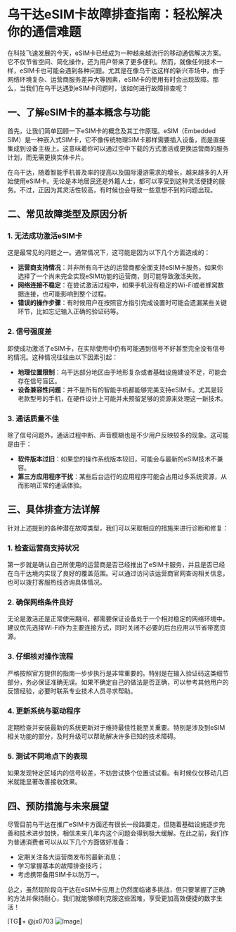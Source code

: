 # 乌干达eSIM卡故障排查指南：轻松解决你的通信难题

在科技飞速发展的今天，eSIM卡已经成为一种越来越流行的移动通信解决方案。它不仅节省空间、简化操作，还为用户带来了更多便利。然而，就像任何技术一样，eSIM卡也可能会遇到各种问题。尤其是在像乌干达这样的新兴市场中，由于网络环境复杂、运营商服务差异大等因素，eSIM卡的使用有时会出现故障。那么，当我们在乌干达遇到eSIM卡问题时，该如何进行故障排查呢？

## 一、了解eSIM卡的基本概念与功能

首先，让我们简单回顾一下eSIM卡的概念及其工作原理。eSIM（Embedded SIM）是一种嵌入式SIM卡，它不像传统物理SIM卡那样需要插入设备，而是直接集成到设备主板上。这意味着你可以通过空中下载的方式激活或更换运营商的服务计划，而无需更换实体卡片。

在乌干达，随着智能手机普及率的提高以及国际漫游需求的增长，越来越多的人开始使用eSIM卡。无论是本地居民还是外籍人士，都可以享受到这种灵活便捷的服务。不过，正因为其灵活性较高，有时候也会导致一些意想不到的问题出现。

## 二、常见故障类型及原因分析

### 1. **无法成功激活eSIM卡**
这是最常见的问题之一。通常情况下，这可能是因为以下几个方面造成的：
- **运营商支持情况**：并非所有乌干达的运营商都全面支持eSIM卡服务。如果你选择了一个尚未完全实现eSIM功能的运营商，则可能导致激活失败。
- **网络连接不稳定**：在尝试激活过程中，如果手机没有稳定的Wi-Fi或者蜂窝数据连接，也可能影响到整个过程。
- **错误的操作步骤**：有时候用户在按照官方指引完成设置时可能会遗漏某些关键环节，比如忘记输入正确的验证码等。

### 2. **信号强度差**
即使成功激活了eSIM卡，在实际使用中仍有可能遇到信号不好甚至完全没有信号的情况。这种情况往往由以下因素引起：
- **地理位置限制**：乌干达部分地区由于地形复杂或者基础设施建设不足，可能会存在信号盲区。
- **设备兼容性问题**：并不是所有的智能手机都能够完美支持eSIM卡。尤其是较老款型号的手机，在硬件设计上可能并未预留足够的资源来处理这一新技术。

### 3. **通话质量不佳**
除了信号问题外，通话过程中断、声音模糊也是不少用户反映较多的现象。这可能是由于：
- **软件版本过旧**：如果您的操作系统版本较旧，可能会与最新的eSIM技术不兼容。
- **第三方应用程序干扰**：某些后台运行的应用程序可能会占用过多系统资源，从而影响正常的通话体验。

## 三、具体排查方法详解

针对上述提到的各种潜在故障类型，我们可以采取相应的措施来进行诊断和修复：

### 1. **检查运营商支持状况**
第一步就是确认自己所使用的运营商是否已经推出了eSIM卡服务，并且是否已经在乌干达境内实现了良好的覆盖范围。可以通过访问该运营商官网查询相关信息，也可以拨打客服热线咨询具体情况。

### 2. **确保网络条件良好**
无论是激活还是正常使用期间，都需要保证设备处于一个相对稳定的网络环境中。建议优先选择Wi-Fi作为主要连接方式，同时关闭不必要的后台应用以节省带宽资源。

### 3. **仔细核对操作流程**
严格按照官方提供的指南一步步执行是非常重要的。特别是在输入验证码这类细节部分，务必保证准确无误。如果不确定自己的做法是否正确，可以参考其他用户的反馈经验，必要时联系专业技术人员寻求帮助。

### 4. **更新系统与驱动程序**
定期检查并安装最新的系统更新对于维持最佳性能至关重要。特别是涉及到eSIM相关功能的部分，及时升级可以帮助解决许多已知的技术障碍。

### 5. **测试不同地点下的表现**
如果发现特定区域内的信号较差，不妨尝试换个位置试试看。有时候仅仅移动几百米就能显著改善接收效果。

## 四、预防措施与未来展望

尽管目前乌干达在推广eSIM卡方面还有很长一段路要走，但随着基础设施逐步完善和技术进步加快，相信未来几年内这个问题会得到极大缓解。在此之前，我们作为普通消费者可以从以下几个方面做好准备：
- 定期关注各大运营商发布的最新消息；
- 学习掌握基本的故障排查技巧；
- 考虑携带备用SIM卡以防万一。

总之，虽然现阶段乌干达在eSIM卡应用上仍然面临诸多挑战，但只要掌握了正确的方法并保持耐心，我们就能够顺利克服这些困难，享受更加高效便捷的数字生活！

[TG💪+ @jx0703 ![Image](https://github.com/user-attachments/assets/dbca1d08-cadb-493c-b0ec-ad6f7a83f270)]